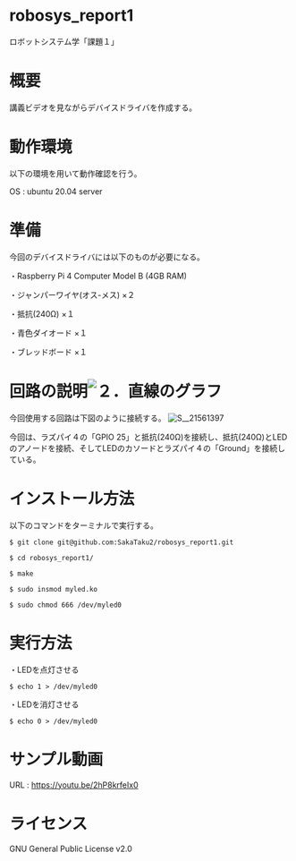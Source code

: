 # robosys_report1
ロボットシステム学「課題１」

# 概要
講義ビデオを見ながらデバイスドライバを作成する。

# 動作環境
以下の環境を用いて動作確認を行う。

OS : ubuntu 20.04 server

# 準備
今回のデバイスドライバには以下のものが必要になる。

・Raspberry Pi 4 Computer Model B (4GB RAM)

・ジャンパーワイヤ(オス-メス) ×２

・抵抗(240Ω) ×１

・青色ダイオード ×１

・ブレッドボード ×１

# 回路の説明![２．直線のグラフ](https://user-images.githubusercontent.com/94817675/147661807-3236aaad-7c9c-46d3-a410-741921fbdd56.png)

今回使用する回路は下図のように接続する。
![S__21561397](https://user-images.githubusercontent.com/94817675/146217858-44289919-2dc6-474b-b083-f7f961fef952.jpg)


今回は、ラズパイ４の「GPIO 25」と抵抗(240Ω)を接続し、抵抗(240Ω)とLEDのアノードを接続、そしてLEDのカソードとラズパイ４の「Ground」を接続している。
# インストール方法
以下のコマンドをターミナルで実行する。

  ```
  $ git clone git@github.com:SakaTaku2/robosys_report1.git
 
  $ cd robosys_report1/
  
  $ make
  
  $ sudo insmod myled.ko
  
  $ sudo chmod 666 /dev/myled0
  ```

# 実行方法
・LEDを点灯させる

  ```
  $ echo 1 > /dev/myled0
  ```
  
・LEDを消灯させる

  ``` 
  $ echo 0 > /dev/myled0
  ```
  
# サンプル動画
URL : https://youtu.be/2hP8krfeIx0

# ライセンス
GNU General Public License v2.0
